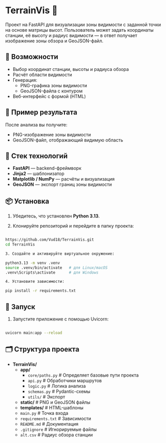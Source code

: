 # TerrainVis 🌄

Проект на FastAPI для визуализации зоны видимости с заданной точки на основе матрицы высот. Пользователь может задать координаты станции, её высоту и радиус видимости — в ответ получает изображение зоны обзора и GeoJSON-файл.

## 🚀 Возможности

- Выбор координат станции, высоты и радиуса обзора
- Расчёт области видимости
- Генерация:
  - PNG-графика зоны видимости
  - GeoJSON-файла с контуром
- Веб-интерфейс с формой (HTML)

## 📸 Пример результата

После анализа вы получите:
- PNG-изображение зоны видимости
- GeoJSON-файл, отображающий видимую область

## 🧪 Стек технологий

- **FastAPI** — backend-фреймворк
- **Jinja2** — шаблонизатор
- **Matplotlib / NumPy** — расчёты и визуализация
- **GeoJSON** — экспорт границ зоны видимости

## 📦 Установка

1. Убедитесь, что установлен **Python 3.13**.

2. Клонируйте репозиторий и перейдите в папку проекта:

```bash

https://github.com/Vud18/TerrainVis.git
cd TerrainVis

3. Создайте и активируйте виртуальное окружение:

python3.13 -m venv .venv
source .venv/bin/activate   # для Linux/macOS
.venv\Scripts\activate      # для Windows

4. Установите зависимости:

pip install -r requirements.txt
```

## 🏁 Запуск

1. Запустите приложение с помощью Uvicorn:
```bash

uvicorn main:app --reload
```

## 🗂️ Структура проекта

- **TerrainVis/**
  - **app/**
    - `core/paths.py`       # Определяет базовые пути проекта
    - `api.py`              # Обработчики маршрутов
    - `logic.py`            # Логика анализа
    - `schemas.py`          # Pydantic-схемы
    - `utils/`              # Экспорт
  - **static/**             # PNG и GeoJSON файлы
  - **templates/**          # HTML-шаблоны
  - `main.py`               # Точка входа
  - `requirements.txt`      # Зависимости
  - `README.md`            # Документация
  - `.gitignore`           # Игнорируемые файлы
  - `alt.csv`              # Радиус обзора станции
